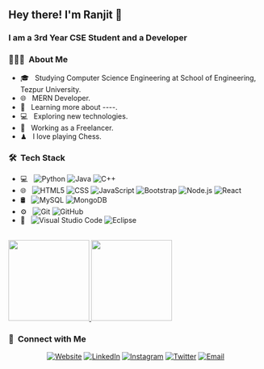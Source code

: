 <h2> Hey there! I'm Ranjit 👋</h2>
<h3> I am a 3rd Year CSE Student and a Developer </h3>

<h3> 👨🏻‍💻 &nbsp;About Me </h3>

- 🎓 &nbsp; Studying Computer Science Engineering at School of Engineering, Tezpur University.
- 🌐 &nbsp; MERN Developer.
- 🤖 &nbsp; Learning more about ----.
- 💻 &nbsp; Exploring new technologies.
- 💼 &nbsp; Working as a Freelancer.
- ♟ &nbsp;  I love playing Chess.
<h3> 🛠 &nbsp;Tech Stack</h3>

- 💻 &nbsp;
  ![Python](https://img.shields.io/badge/-Python-333333?style=flat&logo=python)
  ![Java](https://img.shields.io/badge/-Java-333333?style=flat&logo=Java&logoColor=007396)
  ![C++](https://img.shields.io/badge/-C++-333333?style=flat&logo=C%2B%2B&logoColor=00599C)
- 🌐 &nbsp;
  ![HTML5](https://img.shields.io/badge/-HTML5-333333?style=flat&logo=HTML5)
  ![CSS](https://img.shields.io/badge/-CSS-333333?style=flat&logo=CSS3&logoColor=1572B6)
  ![JavaScript](https://img.shields.io/badge/-JavaScript-333333?style=flat&logo=javascript)
  ![Bootstrap](https://img.shields.io/badge/-Bootstrap-333333?style=flat&logo=bootstrap&logoColor=563D7C)
  ![Node.js](https://img.shields.io/badge/-Node.js-333333?style=flat&logo=node.js)
  ![React](https://img.shields.io/badge/-React-333333?style=flat&logo=react)
- 🛢 &nbsp;
  ![MySQL](https://img.shields.io/badge/-MySQL-333333?style=flat&logo=mysql)
  ![MongoDB](https://img.shields.io/badge/-MongoDB-333333?style=flat&logo=mongodb)
- ⚙️ &nbsp;
  ![Git](https://img.shields.io/badge/-Git-333333?style=flat&logo=git)
  ![GitHub](https://img.shields.io/badge/-GitHub-333333?style=flat&logo=github)
- 🔧 &nbsp;
  ![Visual Studio Code](https://img.shields.io/badge/-Visual%20Studio%20Code-333333?style=flat&logo=visual-studio-code&logoColor=007ACC)
  ![Eclipse](https://img.shields.io/badge/-Eclipse-333333?style=flat&logo=eclipse-ide&logoColor=2C2255)

<br/>

<a href="https://github.com/rks0001">
  <img height="160em" src="https://github-readme-stats.vercel.app/api?username=rks0001&theme=tokyonight&show_icons=true" />
  <img height="160em" src="https://github-readme-stats.vercel.app/api/top-langs/?username=rks0001&theme=tokyonight&layout=compact" />
</a>

<br/>

<h3> 🤝 &nbsp;Connect with Me </h3>

<p align="center">
<a href="https://ranjitkalita.netlify.app/"><img alt="Website" src="https://img.shields.io/badge/Website-ranjitkalita-blue?style=flat-square&logo=google-chrome"></a>
<a href="https://www.linkedin.com/in/ranjit-kalita-a5316b167/"><img alt="LinkedIn" src="https://img.shields.io/badge/LinkedIn-Ranjit%20Kalita-blue?style=flat-square&logo=linkedin"></a>
<a href="https://www.instagram.com/ranjit.kalita.23/"><img alt="Instagram" src="https://img.shields.io/badge/Instagram-ranjit.kalita.23-blue?style=flat-square&logo=instagram"></a>
 <a href="https://twitter.com/ranjitkalita5o5/"><img alt="Twitter" src="https://img.shields.io/badge/Twitter-ranjitkalita5o5-blue?style=flat-square&logo=twitter"></a>
<a href="mailto:ranjitkalita499@gmail.com"><img alt="Email" src="https://img.shields.io/badge/Email-ranjitkalita499@gmail.com-blue?style=flat-square&logo=gmail"></a>
</p>
